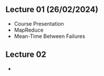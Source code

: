 ## Lecture 01 (26/02/2024)
- Course Presentation
- MapReduce
- Mean\-Time Between Failures


## Lecture 02
- 